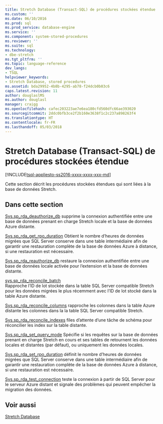 ```yaml
---
title: Stretch Database (Transact-SQL) de procédures stockées étendue | Documents Microsoft
ms.custom: ''
ms.date: 06/10/2016
ms.prod: sql
ms.prod_service: database-engine
ms.service: ''
ms.component: system-stored-procedures
ms.reviewer: ''
ms.suite: sql
ms.technology:
- dbe-stretch
ms.tgt_pltfrm: ''
ms.topic: language-reference
dev_langs:
- TSQL
helpviewer_keywords:
- Stretch Database, stored procedures
ms.assetid: bda29952-4b8b-4295-ab78-f24dcb0b03c6
caps.latest.revision: 11
author: douglaslMS
ms.author: douglasl
manager: craigg
ms.openlocfilehash: cafec203223ae7e6ea180cfd560dfc66ae393020
ms.sourcegitcommit: 2ddc0bfb3ce2f2b160e3638f1c2c237a898263f4
ms.translationtype: HT
ms.contentlocale: fr-FR
ms.lasthandoff: 05/03/2018
---
```

# <a name="stretch-database-extended-stored-procedures-transact-sql"></a>Stretch Database (Transact-SQL) de procédures stockées étendue
[!INCLUDE[tsql-appliesto-ss2016-xxxx-xxxx-xxx-md](../../includes/tsql-appliesto-ss2016-xxxx-xxxx-xxx-md.md)]

 Cette section décrit les procédures stockées étendues qui sont liées à la base de données Stretch.  
  
## <a name="in-this-section"></a>Dans cette section  
[Sys.sp_rda_deauthorize_db](../../relational-databases/system-stored-procedures/sys-sp-rda-deauthorize-db-transact-sql.md) supprime la connexion authentifiée entre une base de données prenant en charge Stretch locale et la base de données Azure distante.

[Sys.sp_rda_get_rpo_duration](../../relational-databases/system-stored-procedures/sys-sp-rda-get-rpo-duration-transact-sql.md) Obtient le nombre d’heures de données migrées que SQL Server conserve dans une table intermédiaire afin de garantir une restauration complète de la base de données Azure à distance, si une restauration est nécessaire.
  
 [Sys.sp_rda_reauthorize_db](../../relational-databases/system-stored-procedures/sys-sp-rda-reauthorize-db-transact-sql.md) restaure la connexion authentifiée entre une base de données locale activée pour l’extension et la base de données distante.
  
 [sys.sp_rda_reconcile_batch](../../relational-databases/system-stored-procedures/sys-sp-rda-reconcile-batch-transact-sql.md)  
 Rapproche l’ID de lot stockée dans la table SQL Server compatible Stretch pour les données migrées le plus récemment avec l’ID de lot stocké dans la table Azure distante. 
 
[Sys.sp_rda_reconcile_columns](../../relational-databases/system-stored-procedures/sys-sp-rda-reconcile-columns-transact-sql.md) rapproche les colonnes dans la table Azure distante les colonnes dans la la table SQL Server compatible Stretch.
 
 [Sys.sp_rda_reconcile_indexes](../../relational-databases/system-stored-procedures/sys-sp-rda-reconcile-indexes-transact-sql.md) files d’attente d’une tâche de schéma pour réconcilier les index sur la table distante.
 
 [Sys.sp_rda_set_query_mode](../../relational-databases/system-stored-procedures/sys-sp-rda-set-query-mode-transact-sql.md) Spécifie si les requêtes sur la base de données prenant en charge Stretch en cours et ses tables de retournent les données locales et distantes (par défaut), ou uniquement les données locales.
 
 [Sys.sp_rda_set_rpo_duration](../../relational-databases/system-stored-procedures/sys-sp-rda-set-rpo-duration-transact-sql.md) définit le nombre d’heures de données migrées que SQL Server conserve dans une table intermédiaire afin de garantir une restauration complète de la base de données Azure à distance, si une restauration est nécessaire.
 
 [Sys.sp_rda_test_connection](../../relational-databases/system-stored-procedures/sys-sp-rda-test-connection-transact-sql.md) teste la connexion à partir de SQL Server pour le serveur Azure distant et signale des problèmes qui peuvent empêcher la migration des données.
 
## <a name="see-also"></a>Voir aussi  
 [Stretch Database](../../sql-server/stretch-database/stretch-database.md)  
  
  
